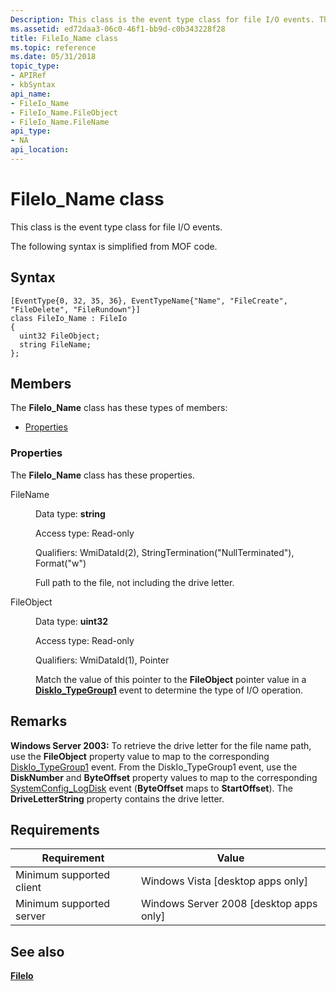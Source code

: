 ```yaml
---
Description: This class is the event type class for file I/O events. The following syntax is simplified from MOF code.
ms.assetid: ed72daa3-06c0-46f1-bb9d-c0b343228f28
title: FileIo_Name class
ms.topic: reference
ms.date: 05/31/2018
topic_type: 
- APIRef
- kbSyntax
api_name: 
- FileIo_Name
- FileIo_Name.FileObject
- FileIo_Name.FileName
api_type: 
- NA
api_location: 
---
```


# FileIo\_Name class

This class is the event type class for file I/O events.

The following syntax is simplified from MOF code.

## Syntax

``` syntax
[EventType{0, 32, 35, 36}, EventTypeName{"Name", "FileCreate", "FileDelete", "FileRundown"}]
class FileIo_Name : FileIo
{
  uint32 FileObject;
  string FileName;
};
```

## Members

The **FileIo\_Name** class has these types of members:

-   [Properties](#properties)

### Properties

The **FileIo\_Name** class has these properties.

<dl> <dt>

FileName
</dt> <dd> <dl> <dt>

Data type: **string**
</dt> <dt>

Access type: Read-only
</dt> <dt>

Qualifiers: WmiDataId(2), StringTermination("NullTerminated"), Format("w")
</dt> </dl>

Full path to the file, not including the drive letter.

</dd> <dt>

FileObject
</dt> <dd> <dl> <dt>

Data type: **uint32**
</dt> <dt>

Access type: Read-only
</dt> <dt>

Qualifiers: WmiDataId(1), Pointer
</dt> </dl>

Match the value of this pointer to the **FileObject** pointer value in a [**DiskIo\_TypeGroup1**](diskio-typegroup1.md) event to determine the type of I/O operation.

</dd> </dl>

## Remarks

**Windows Server 2003:** To retrieve the drive letter for the file name path, use the **FileObject** property value to map to the corresponding [DiskIo\_TypeGroup1](diskio-typegroup1.md) event. From the DiskIo\_TypeGroup1 event, use the **DiskNumber** and **ByteOffset** property values to map to the corresponding [SystemConfig\_LogDisk](systemconfig-logdisk.md) event (**ByteOffset** maps to **StartOffset**). The **DriveLetterString** property contains the drive letter.

## Requirements



| Requirement | Value |
|-------------------------------------|------------------------------------------------------|
| Minimum supported client<br/> | Windows Vista \[desktop apps only\]<br/>       |
| Minimum supported server<br/> | Windows Server 2008 \[desktop apps only\]<br/> |



## See also

<dl> <dt>

[**FileIo**](fileio.md)
</dt> </dl>

 

 




